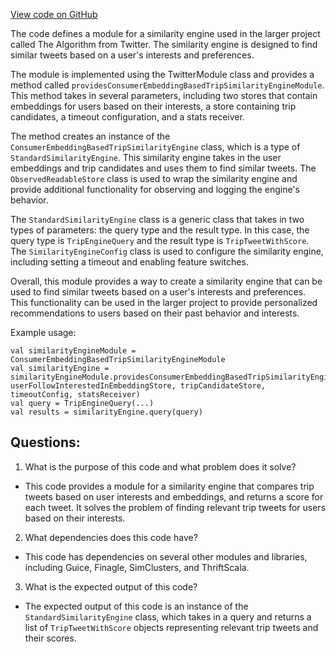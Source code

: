 [View code on GitHub](https://github.com/misbahsy/the-algorithm/cr-mixer/server/src/main/scala/com/twitter/cr_mixer/module/similarity_engine/ConsumerEmbeddingBasedTripSimilarityEngineModule.scala)

The code defines a module for a similarity engine used in the larger project called The Algorithm from Twitter. The similarity engine is designed to find similar tweets based on a user's interests and preferences. 

The module is implemented using the TwitterModule class and provides a method called `providesConsumerEmbeddingBasedTripSimilarityEngineModule`. This method takes in several parameters, including two stores that contain embeddings for users based on their interests, a store containing trip candidates, a timeout configuration, and a stats receiver. 

The method creates an instance of the `ConsumerEmbeddingBasedTripSimilarityEngine` class, which is a type of `StandardSimilarityEngine`. This similarity engine takes in the user embeddings and trip candidates and uses them to find similar tweets. The `ObservedReadableStore` class is used to wrap the similarity engine and provide additional functionality for observing and logging the engine's behavior. 

The `StandardSimilarityEngine` class is a generic class that takes in two types of parameters: the query type and the result type. In this case, the query type is `TripEngineQuery` and the result type is `TripTweetWithScore`. The `SimilarityEngineConfig` class is used to configure the similarity engine, including setting a timeout and enabling feature switches. 

Overall, this module provides a way to create a similarity engine that can be used to find similar tweets based on a user's interests and preferences. This functionality can be used in the larger project to provide personalized recommendations to users based on their past behavior and interests. 

Example usage:

```
val similarityEngineModule = ConsumerEmbeddingBasedTripSimilarityEngineModule
val similarityEngine = similarityEngineModule.providesConsumerEmbeddingBasedTripSimilarityEngineModule(userLogFavInterestedInEmbeddingStore, userFollowInterestedInEmbeddingStore, tripCandidateStore, timeoutConfig, statsReceiver)
val query = TripEngineQuery(...)
val results = similarityEngine.query(query)
```
## Questions: 
 1. What is the purpose of this code and what problem does it solve?
- This code provides a module for a similarity engine that compares trip tweets based on user interests and embeddings, and returns a score for each tweet. It solves the problem of finding relevant trip tweets for users based on their interests.

2. What dependencies does this code have?
- This code has dependencies on several other modules and libraries, including Guice, Finagle, SimClusters, and ThriftScala.

3. What is the expected output of this code?
- The expected output of this code is an instance of the `StandardSimilarityEngine` class, which takes in a query and returns a list of `TripTweetWithScore` objects representing relevant trip tweets and their scores.